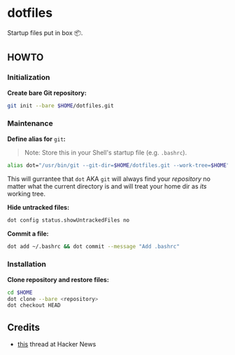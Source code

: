 # dotfiles
Startup files put in box 📦.

## HOWTO

### Initialization

**Create bare Git repository:**
```bash
git init --bare $HOME/dotfiles.git
```

### Maintenance

**Define alias for** `git`**:**
> Note: Store this in your Shell's startup file (e.g. `.bashrc`).

```bash
alias dot="/usr/bin/git --git-dir=$HOME/dotfiles.git --work-tree=$HOME"
```

This will gurrantee that `dot` AKA `git` will always find your _repository_ no matter what the current directory is
and will treat your home dir as _its_ working tree.

**Hide untracked files:**
```bash
dot config status.showUntrackedFiles no
```

**Commit a file:**
```bash
dot add ~/.bashrc && dot commit --message "Add .bashrc"
```

### Installation

**Clone repository and restore files:**
```bash
cd $HOME
dot clone --bare <repository>
dot checkout HEAD
```

## Credits

- [this](https://news.ycombinator.com/item?id=11070797) thread at Hacker News

